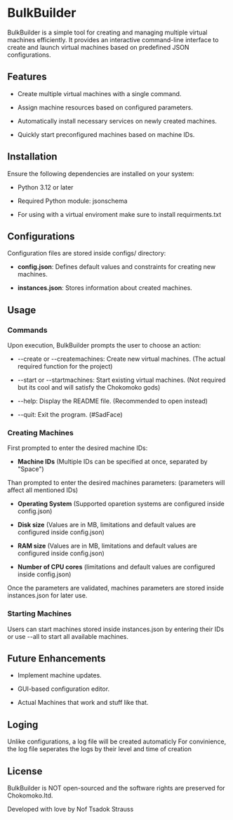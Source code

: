 BulkBuilder
===========

BulkBuilder is a simple tool for creating and managing multiple virtual machines efficiently. It provides an interactive command-line interface to create and launch virtual machines based on predefined JSON configurations.


Features
--------

*   Create multiple virtual machines with a single command.
    
*   Assign machine resources based on configured parameters.
    
*   Automatically install necessary services on newly created machines.
    
*   Quickly start preconfigured machines based on machine IDs.
    

Installation
------------

Ensure the following dependencies are installed on your system:

*   Python 3.12 or later
    
*   Required Python module: jsonschema

*   For using with a virtual enviroment make sure to install requirments.txt
        

Configurations
-------------

Configuration files are stored inside configs/ directory:

*   **config.json**: Defines default values and constraints for creating new machines.
    
*   **instances.json**: Stores information about created machines.


Usage
-----

### Commands

Upon execution, BulkBuilder prompts the user to choose an action:
    
*   \--create or --createmachines: Create new virtual machines. (The actual required function for the project)

*   \--start or --startmachines: Start existing virtual machines. (Not required but its cool and will satisfy the Chokomoko gods)
    
*   \--help: Display the README file. (Recommended to open instead)
    
*   \--quit: Exit the program. (#SadFace)
    

### Creating Machines

First prompted to enter the desired machine IDs:

*   **Machine IDs** (Multiple IDs can be specified at once, separated by "Space")

Than prompted to enter the desired machines parameters: (parameters will affect all mentioned IDs)
    
*   **Operating System** (Supported oparetion systems are configured inside config.json)
    
*   **Disk size** (Values are in MB, limitations and default values are configured inside config.json)
    
*   **RAM size** (Values are in MB, limitations and default values are configured inside config.json)
    
*   **Number of CPU cores** (limitations and default values are configured inside config.json)
    

Once the parameters are validated, machines parameters are stored inside instances.json for later use.


### Starting Machines

Users can start machines stored inside instances.json by entering their IDs or use --all to start all available machines.
    

Future Enhancements
-------------------

*   Implement machine updates.
    
*   GUI-based configuration editor.

*   Actual Machines that work and stuff like that.

Loging
-------------------
Unlike configurations, a log file will be created automaticly
For convinience, the log file seperates the logs by their level and time of creation

License
-------

BulkBuilder is NOT open-sourced and the software rights are preserved for Chokomoko.ltd.

Developed with love by Nof Tsadok Strauss


